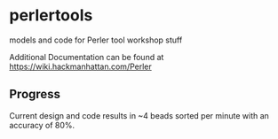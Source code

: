 # perlertools
models and code for Perler tool workshop stuff

Additional Documentation can be found at https://wiki.hackmanhattan.com/Perler

## Progress

Current design and code results in ~4 beads sorted per minute with an accuracy of 80%.